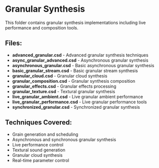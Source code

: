 # Granular Synthesis

This folder contains granular synthesis implementations including live performance and composition tools.

## Files:
- **advanced_granular.csd** - Advanced granular synthesis techniques
- **async_granular_advanced.csd** - Asynchronous granular synthesis
- **asynchronous_granular.csd** - Basic asynchronous granular synthesis
- **basic_granular_stream.csd** - Basic granular stream synthesis
- **granular_cloud.csd** - Granular cloud synthesis
- **granular_composition.csd** - Granular synthesis composition
- **granular_effects.csd** - Granular effects processing
- **granular_texture.csd** - Textural granular synthesis
- **live_granular_ambient.csd** - Live granular ambient performance
- **live_granular_performance.csd** - Live granular performance tools
- **synchronized_granular.csd** - Synchronized granular synthesis

## Techniques Covered:
- Grain generation and scheduling
- Asynchronous and synchronous granular synthesis
- Live performance control
- Textural sound generation
- Granular cloud synthesis
- Real-time parameter control

